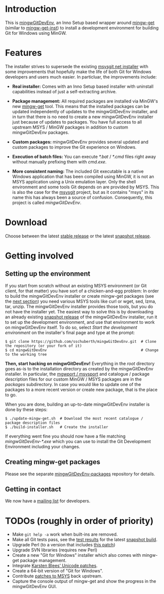 # Introduction

This is [mingwGitDevEnv](https://github.com/sschuberth/mingwGitDevEnv), an Inno Setup based wrapper around [mingw-get](http://sourceforge.net/projects/mingw/files/Installer/mingw-get/) (similar to [mingw-get-inst](http://sourceforge.net/projects/mingw/files/Installer/mingw-get-inst/)) to install a development environment for building Git for Windows using MinGW.

# Features

The installer strives to supersede the existing [msysgit net installer](http://code.google.com/p/msysgit/downloads/list?q=netinstall) with some improvements that hopefully make the life of both Git for Windows developers and users much easier. In particluar, the improvements include:

* **Real installer:** Comes with an Inno Setup based installer with uninstall capabilities instead of just a self-extracting archive.

* **Package management:** All required packages are installed via MinGW's new [mingw-get](http://sourceforge.net/projects/mingw/files/Installer/mingw-get/) tool. This means that the installed packages can be updated independently of updates to the mingwGitDevEnv installer, and in turn that there is no need to create a new mingwGitDevEnv installer just because of updates to packages. You have full access to all upstream MSYS / MinGW packages in addition to custom mingwGitDevEnv packages.

* **Custom packages:** mingwGitDevEnv provides several updated and custom packages to improve the Git experience on Windows.

* **Execution of batch files:** You can execute _*.bat_ / _*.cmd_ files right away without manually prefixing them with _cmd.exe_.

* **More consistent naming:** The included Git executable is a native Windows application that has been compiled using MinGW, it is not an MSYS application using a Unix emulation layer. Only the shell environment and some tools Git depends on are provided by MSYS. This is also the case for the [msysgit](http://code.google.com/p/msysgit/) project, but as it contains "msys" in its name this has always been a source of confusion. Consequently, this project is called _mingwGitDevEnv_.

# Download

Choose between the latest [stable release](https://github.com/sschuberth/mingwGitDevEnv/releases/download/v0.2/mingwGitDevEnv-v0.2.exe) or the latest [snapshot release](http://mingwgitdevenv.cloudapp.net/job/mingwGitDevEnv-build-installer/lastSuccessfulBuild/artifact/download.html).

# Getting involved

## Setting up the environment

If you start from scratch without an existing MSYS environment (or Git client, for that matter) you have sort of a chicken-and-egg problem: In order to build the mingwGitDevEnv installer or create mingw-get packages (see the [next section](#creating-mingw-get-packages)) you need various MSYS tools like curl or wget, sed, lzma, tar, unzip. The mingwGitDevEnv installer provides those tools, but you do not have the installer yet. The easiest way to solve this is by downloading an already existing [snapshot release](http://mingwgitdevenv.cloudapp.net/job/mingwGitDevEnv-build-installer/lastSuccessfulBuild/artifact/download.html) of the mingwGitDevEnv installer, run it to set up the development environment, and use that environment to work on mingwGitDevEnv itself. To do so, select _Start the development environment_ on the installer's final page and type at the prompt:

    $ git clone https://github.com/sschuberth/mingwGitDevEnv.git  # Clone the repository (or your fork of it)
    $ cd mingwGitDevEnv                                           # Change to the working tree

**Then, start hacking on mingwGitDevEnv!** Everything in the _root_ directory goes as-is to the installation directory as created by the mingwGitDevEnv installer. In particular, the [mgwport / msysport](http://gitorious.org/mgwport/mgwport/blobs/master/README) and catalogue / package description files for our custom MinGW / MSYS packages are in the _packages_ subdirectory. In case you would like to update one of the packages to a more recent version or create  new package, that is the place to go.

When you are done, building an up-to-date mingwGitDevEnv installer is done by these steps:

    $ ./update-mingw-get.sh  # Download the most recent catalogue / package description files
    $ ./build-installer.sh   # Create the installer

If everything went fine you should now have a file matching _mingwGitDevEnv-*.exe_ which you can use to install the Git Development Environment including your changes.

## Creating mingw-get packages

Please see the separate [mingwGitDevEnv-packages](https://github.com/sschuberth/mingwGitDevEnv-packages) repository for details.

## Getting in contact

We now have a [mailing list](http://groups.google.com/group/mingwGitDevEnv) for developers.

# TODOs (roughly in order of priority)

* Make `git help -a` work when built-ins are removed.
* Make all Git tests pass, see the [test results](http://mingwgitdevenv.cloudapp.net/job/mingwGitDevEnv-test-git/lastSuccessfulBuild/) for the latest [snapshot build](http://mingwgitdevenv.cloudapp.net/job/mingwGitDevEnv-build-installer/lastSuccessfulBuild/).
* Upgrade Perl (to a version that includes [this patch](https://github.com/msysgit/msysgit/issues/61#issuecomment-10695361))
* Upgrade SVN libraries (requires new Perl)
* Create a new "Git for Windows" installer which also comes with mingw-get package management.
* Integrate [Karsten Blees' Unicode patches](https://github.com/kblees/msysgit).
* Create a 64-bit version of "Git for Windows".
* Contribute [patches to MSYS](https://github.com/sschuberth/mingwGitDevEnv-packages/tree/master/msys-core) back upstream.
* Capture the console output of mingw-get and show the progress in the mingwGitDevEnv GUI.
